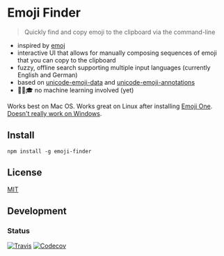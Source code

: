 # Emoji Finder

> Quickly find and copy emoji to the clipboard via the command-line

- inspired by [emoj](https://www.npmjs.com/package/emoj)
- interactive UI that allows for manually composing sequences of emoji that you can copy to the clipboard
- fuzzy, offline search supporting multiple input languages (currently English and German)
- based on [unicode-emoji-data](https://www.npmjs.com/package/unicode-emoji-data) and [unicode-emoji-annotations](https://www.npmjs.com/package/unicode-emoji-annotations)
- 🚫🤖🎓 no machine learning involved (yet)

Works best on Mac OS. Works great on Linux after installing [Emoji One](https://github.com/eosrei/emojione-color-font#install-on-linux). [Doesn't really work on Windows](https://github.com/sindresorhus/emoj/issues/5).

## Install

`npm install -g emoji-finder`

## License

[MIT](https://github.com/dematerializer/unicode-emoji-annotations/blob/master/LICENSE)

## Development

### Status

[![Travis](https://img.shields.io/travis/dematerializer/emoji-finder.svg?style=flat-square)](https://travis-ci.org/dematerializer/emoji-finder)
[![Codecov](https://img.shields.io/codecov/c/github/dematerializer/emoji-finder.svg?style=flat-square)](https://codecov.io/gh/dematerializer/emoji-finder)
